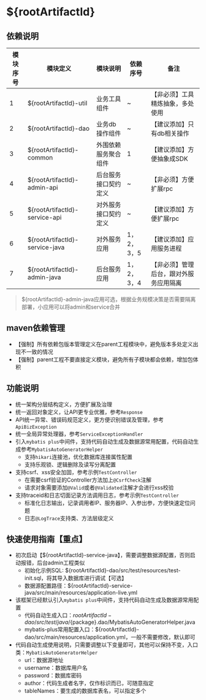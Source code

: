 ${rootArtifactId}
====

依赖说明
----

模块序号 | 模块定义 | 模块说明 | 依赖序号 | 备注
--- | --- | --- | --- | ---
1 | ${rootArtifactId}-util | 业务工具组件| ~ | 【非必须】工具精炼抽象，多处使用
2 | ${rootArtifactId}-dao | 业务db操作组件 | ~ | 【建议添加】只有db相关操作
3 | ${rootArtifactId}-common | 外围依赖服务聚合组件 | 1 | 【建议添加】方便抽象成SDK
4 | ${rootArtifactId}-admin-api | 后台服务接口契约定义 | ~ | 【非必须】方便扩展rpc
5 | ${rootArtifactId}-service-api | 对外服务接口契约定义| ~ | 【建议添加】方便扩展rpc
6 | ${rootArtifactId}-service-java| 对外服务应用 | 1，2，3，5 | 【建议添加】应用服务进程
7 | ${rootArtifactId}-admin-java | 后台服务应用 | 1，2，3，4 | 【非必须】管理后台，跟对外服务应用隔离

> ${rootArtifactId}-admin-java应用可选，根据业务规模决策是否需要隔离部署，小应用可以将admin和service合并

maven依赖管理
----
- 【强制】所有依赖包版本管理定义在parent工程<dependencyManagement>模块中，避免版本多处定义出现不一致的情况
- 【强制】parent工程不要直接定义<dependencies>模块，避免所有子模块都会依赖，增加包体积

功能说明
----
- 统一架构分层结构定义，方便扩展及治理
- 统一返回对象定义，让API更专业优雅，参考`Response`
- API统一异常、错误码规范定义，更方便识别错误及管理，参考`ApiBizException`
- 统一全局异常处理器，参考`ServiceExceptionHandler`
- 引入`mybatis plus`中间件，支持代码自动生成及数据源常用配置，代码自动生成参考`MybatisAutoGeneratorHelper`
  - 支持`hikari`连接池，优化数据库连接属性配置
  - 支持乐观锁、逻辑删除及读写分离配置
- 支持csrf、xss安全加固，参考示例`TestController`
  - 在需要csrf验证的Controller方法加上`@CsrfCheck`注解
  - 请求对象需要添加`@Valid`或者`@Validated`注解才会进行xss校验
- 支持traceid和日志切面记录方法调用日志，参考示例`TestController`
  - 标准化日志输出，记录调用者IP、服务器IP、入参出参，方便快速定位问题
  - 日志`@LogTrace`支持类、方法层级定义

快速使用指南【重点】
----
- 初次启动【${rootArtifactId}-service-java】，需要调整数据源配置，否则启动报错，后台admin工程类似
  - 初始化示例SQL: ${rootArtifactId}-dao/src/test/resources/test-init.sql，将其导入数据库进行调试【可选】
  - 数据源配置路径：${rootArtifactId}-service-java/src/main/resources/application-live.yml
- 该框架已经默认引入`mybatis plus`中间件，支持代码自动生成及数据源常用配置
  - 代码自动生成入口：${rootArtifactId}-dao/src/test/java/${package}.dao/MybatisAutoGeneratorHelper.java
  - mybatis-plus常用配置入口：${rootArtifactId}-dao/src/main/resources/application.yml，一般不需要修改，默认即可
- 代码自动生成使用说明，只需要调整以下变量即可，其他可以保持不变，入口类：`MybatisAutoGeneratorHelper`
  - url：数据源地址
  - username：数据库用户名
  - password：数据库密码
  - author：代码生成者名字，仅作标识而已，可随意指定
  - tableNames：要生成的数据库表名，可以指定多个